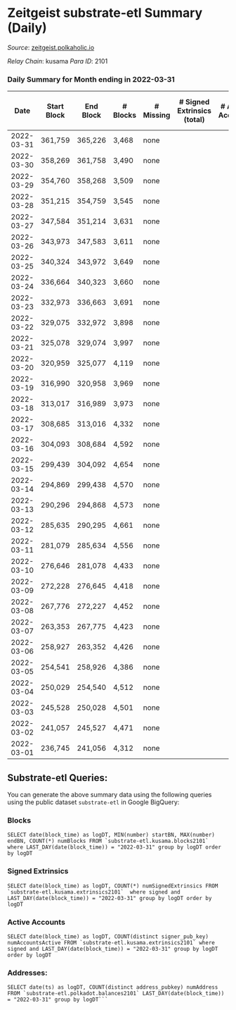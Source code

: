 # Zeitgeist substrate-etl Summary (Daily)

_Source_: [zeitgeist.polkaholic.io](https://zeitgeist.polkaholic.io)

*Relay Chain*: kusama
*Para ID*: 2101



### Daily Summary for Month ending in 2022-03-31


| Date | Start Block | End Block | # Blocks | # Missing | # Signed Extrinsics (total) | # Active Accounts | # Addresses with Balances | # Events | # Transfers | # XCM Transfers In | # XCM Transfers Out |
| ---- | ----------- | --------- | -------- | --------- | --------------------------- | ----------------- | ------------------------- | -------- | ----------- | ------------------ | ------------------- |
| 2022-03-31 | 361,759 | 365,226 | 3,468 | none  |  |  | 5 | 12,486 |   |   |   |
| 2022-03-30 | 358,269 | 361,758 | 3,490 | none  |  |  | 5 | 12,567 |   |   |   |
| 2022-03-29 | 354,760 | 358,268 | 3,509 | none  |  |  | 5 | 12,633 |   |   |   |
| 2022-03-28 | 351,215 | 354,759 | 3,545 | none  |  |  | 5 | 12,762 |   |   |   |
| 2022-03-27 | 347,584 | 351,214 | 3,631 | none  |  |  | 5 | 13,071 |   |   |   |
| 2022-03-26 | 343,973 | 347,583 | 3,611 | none  |  |  | 5 | 13,002 |   |   |   |
| 2022-03-25 | 340,324 | 343,972 | 3,649 | none  |  |  | 5 | 13,137 |   |   |   |
| 2022-03-24 | 336,664 | 340,323 | 3,660 | none  |  |  | 5 | 13,179 |   |   |   |
| 2022-03-23 | 332,973 | 336,663 | 3,691 | none  |  |  | 5 | 13,287 |   |   |   |
| 2022-03-22 | 329,075 | 332,972 | 3,898 | none  |  |  | 5 | 14,037 |   |   |   |
| 2022-03-21 | 325,078 | 329,074 | 3,997 | none  |  |  | 5 | 14,391 |   |   |   |
| 2022-03-20 | 320,959 | 325,077 | 4,119 | none  |  |  | 5 | 14,832 |   |   |   |
| 2022-03-19 | 316,990 | 320,958 | 3,969 | none  |  |  | 5 | 14,289 |   |   |   |
| 2022-03-18 | 313,017 | 316,989 | 3,973 | none  |  |  | 5 | 14,304 |   |   |   |
| 2022-03-17 | 308,685 | 313,016 | 4,332 | none  |  |  | 5 | 16,189 |   |   |   |
| 2022-03-16 | 304,093 | 308,684 | 4,592 | none  |  |  | 5 | 17,442 |   |   |   |
| 2022-03-15 | 299,439 | 304,092 | 4,654 | none  |  |  | 5 | 17,689 |   |   |   |
| 2022-03-14 | 294,869 | 299,438 | 4,570 | none  |  |  | 5 | 17,363 |   |   |   |
| 2022-03-13 | 290,296 | 294,868 | 4,573 | none  |  |  | 5 | 17,371 |   |   |   |
| 2022-03-12 | 285,635 | 290,295 | 4,661 | none  |  |  | 5 | 17,714 |   |   |   |
| 2022-03-11 | 281,079 | 285,634 | 4,556 | none  |  |  | 5 | 17,316 |   |   |   |
| 2022-03-10 | 276,646 | 281,078 | 4,433 | none  |  |  | 5 | 16,846 |   |   |   |
| 2022-03-09 | 272,228 | 276,645 | 4,418 | none  |  |  | 5 | 16,787 |   |   |   |
| 2022-03-08 | 267,776 | 272,227 | 4,452 | none  |  |  | 5 | 16,914 |   |   |   |
| 2022-03-07 | 263,353 | 267,775 | 4,423 | none  |  |  | 5 | 16,808 |   |   |   |
| 2022-03-06 | 258,927 | 263,352 | 4,426 | none  |  |  | 5 | 16,823 |   |   |   |
| 2022-03-05 | 254,541 | 258,926 | 4,386 | none  |  |  | 5 | 16,658 |   |   |   |
| 2022-03-04 | 250,029 | 254,540 | 4,512 | none  |  |  | 5 | 17,149 |   |   |   |
| 2022-03-03 | 245,528 | 250,028 | 4,501 | none  |  |  | 5 | 17,103 |   |   |   |
| 2022-03-02 | 241,057 | 245,527 | 4,471 | none  |  |  | 5 | 16,990 |   |   |   |
| 2022-03-01 | 236,745 | 241,056 | 4,312 | none  |  |  | 5 | 16,431 |   |   |   |

## Substrate-etl Queries:
You can generate the above summary data using the following queries using the public dataset `substrate-etl` in Google BigQuery:


### Blocks
```
SELECT date(block_time) as logDT, MIN(number) startBN, MAX(number) endBN, COUNT(*) numBlocks FROM `substrate-etl.kusama.blocks2101`  where LAST_DAY(date(block_time)) = "2022-03-31" group by logDT order by logDT
```


### Signed Extrinsics
```
SELECT date(block_time) as logDT, COUNT(*) numSignedExtrinsics FROM `substrate-etl.kusama.extrinsics2101`  where signed and LAST_DAY(date(block_time)) = "2022-03-31" group by logDT order by logDT
```


### Active Accounts
```
SELECT date(block_time) as logDT, COUNT(distinct signer_pub_key) numAccountsActive FROM `substrate-etl.kusama.extrinsics2101` where signed and LAST_DAY(date(block_time)) = "2022-03-31" group by logDT order by logDT
```


### Addresses:
```
SELECT date(ts) as logDT, COUNT(distinct address_pubkey) numAddress FROM `substrate-etl.polkadot.balances2101` LAST_DAY(date(block_time)) = "2022-03-31" group by logDT```

